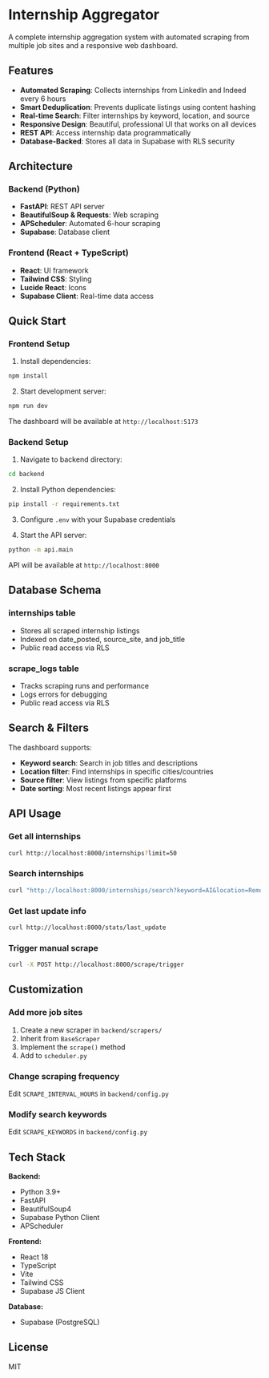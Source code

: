 # Internship Aggregator

A complete internship aggregation system with automated scraping from multiple job sites and a responsive web dashboard.

## Features

- **Automated Scraping**: Collects internships from LinkedIn and Indeed every 6 hours
- **Smart Deduplication**: Prevents duplicate listings using content hashing
- **Real-time Search**: Filter internships by keyword, location, and source
- **Responsive Design**: Beautiful, professional UI that works on all devices
- **REST API**: Access internship data programmatically
- **Database-Backed**: Stores all data in Supabase with RLS security

## Architecture

### Backend (Python)
- **FastAPI**: REST API server
- **BeautifulSoup & Requests**: Web scraping
- **APScheduler**: Automated 6-hour scraping
- **Supabase**: Database client

### Frontend (React + TypeScript)
- **React**: UI framework
- **Tailwind CSS**: Styling
- **Lucide React**: Icons
- **Supabase Client**: Real-time data access

## Quick Start

### Frontend Setup

1. Install dependencies:
```bash
npm install
```

2. Start development server:
```bash
npm run dev
```

The dashboard will be available at `http://localhost:5173`

### Backend Setup

1. Navigate to backend directory:
```bash
cd backend
```

2. Install Python dependencies:
```bash
pip install -r requirements.txt
```

3. Configure `.env` with your Supabase credentials

4. Start the API server:
```bash
python -m api.main
```

API will be available at `http://localhost:8000`

## Database Schema

### internships table
- Stores all scraped internship listings
- Indexed on date_posted, source_site, and job_title
- Public read access via RLS

### scrape_logs table
- Tracks scraping runs and performance
- Logs errors for debugging
- Public read access via RLS

## Search & Filters

The dashboard supports:
- **Keyword search**: Search in job titles and descriptions
- **Location filter**: Find internships in specific cities/countries
- **Source filter**: View listings from specific platforms
- **Date sorting**: Most recent listings appear first

## API Usage

### Get all internships
```bash
curl http://localhost:8000/internships?limit=50
```

### Search internships
```bash
curl "http://localhost:8000/internships/search?keyword=AI&location=Remote"
```

### Get last update info
```bash
curl http://localhost:8000/stats/last_update
```

### Trigger manual scrape
```bash
curl -X POST http://localhost:8000/scrape/trigger
```

## Customization

### Add more job sites
1. Create a new scraper in `backend/scrapers/`
2. Inherit from `BaseScraper`
3. Implement the `scrape()` method
4. Add to `scheduler.py`

### Change scraping frequency
Edit `SCRAPE_INTERVAL_HOURS` in `backend/config.py`

### Modify search keywords
Edit `SCRAPE_KEYWORDS` in `backend/config.py`

## Tech Stack

**Backend:**
- Python 3.9+
- FastAPI
- BeautifulSoup4
- Supabase Python Client
- APScheduler

**Frontend:**
- React 18
- TypeScript
- Vite
- Tailwind CSS
- Supabase JS Client

**Database:**
- Supabase (PostgreSQL)

## License

MIT
